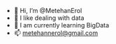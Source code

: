 - 👋 Hi, I’m @MetehanErol
- 👀 I like dealing with data
- 🌱 I am currently learning BigData
- 📫 metehannerol@gmail.com
